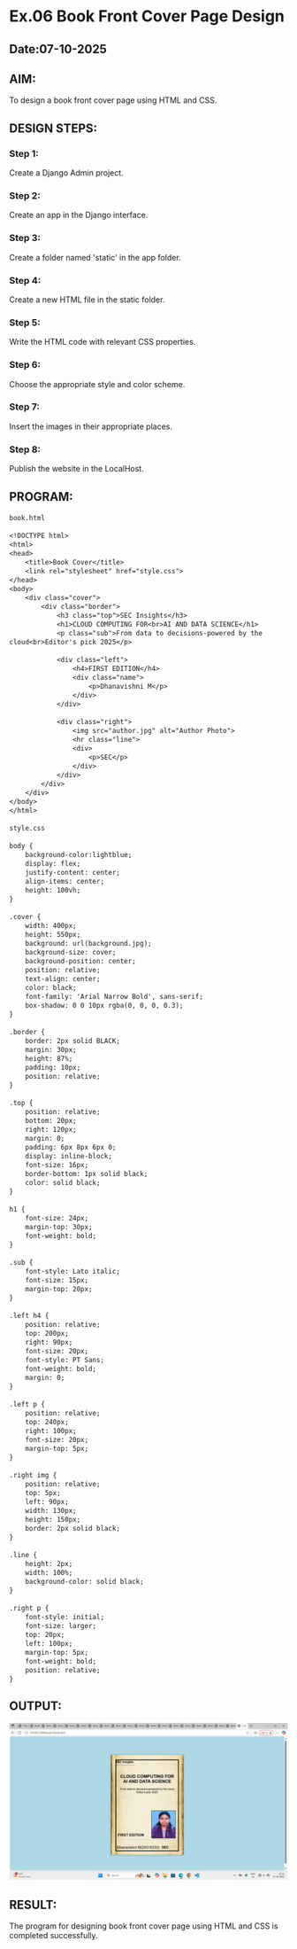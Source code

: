 # Ex.06 Book Front Cover Page Design
## Date:07-10-2025

## AIM:
To design a book front cover page using HTML and CSS.

## DESIGN STEPS:

### Step 1:
Create a Django Admin project.

### Step 2:
Create an app in the Django interface.

### Step 3:
Create a folder named 'static' in the app folder.

### Step 4:
Create a new HTML file in the static folder.

### Step 5:
Write the HTML code with relevant CSS properties.

### Step 6:
Choose the appropriate style and color scheme.

### Step 7:
Insert the images in their appropriate places.

### Step 8:
Publish the website in the LocalHost.

## PROGRAM:
````
book.html

<!DOCTYPE html>
<html>
<head>
    <title>Book Cover</title>
    <link rel="stylesheet" href="style.css">
</head>
<body>
    <div class="cover">
        <div class="border">
            <h3 class="top">SEC Insights</h3>
            <h1>CLOUD COMPUTING FOR<br>AI AND DATA SCIENCE</h1>
            <p class="sub">From data to decisions-powered by the cloud<br>Editor's pick 2025</p>

            <div class="left">
                <h4>FIRST EDITION</h4>
                <div class="name">
                    <p>Dhanavishni M</p>
                </div>
            </div>

            <div class="right">
                <img src="author.jpg" alt="Author Photo">
                <hr class="line">
                <div>
                    <p>SEC</p>
                </div>
            </div>
        </div>
    </div>
</body>
</html>

style.css

body {
    background-color:lightblue;
    display: flex;
    justify-content: center;
    align-items: center;
    height: 100vh;
}

.cover {
    width: 400px;
    height: 550px;
    background: url(background.jpg);
    background-size: cover;
    background-position: center;
    position: relative;
    text-align: center;
    color: black;
    font-family: 'Arial Narrow Bold', sans-serif;
    box-shadow: 0 0 10px rgba(0, 0, 0, 0.3);
}

.border {
    border: 2px solid BLACK;
    margin: 30px;
    height: 87%;
    padding: 10px;
    position: relative;
}

.top {
    position: relative;
    bottom: 20px;
    right: 120px;
    margin: 0;
    padding: 6px 8px 6px 0;
    display: inline-block;
    font-size: 16px;
    border-bottom: 1px solid black;
    color: solid black; 
}

h1 {
    font-size: 24px;
    margin-top: 30px;
    font-weight: bold;
}

.sub {
    font-style: Lato italic;
    font-size: 15px;
    margin-top: 20px;
}

.left h4 {
    position: relative;
    top: 200px;
    right: 90px;
    font-size: 20px;
    font-style: PT Sans;
    font-weight: bold;
    margin: 0;
}

.left p {
    position: relative;
    top: 240px;
    right: 100px;
    font-size: 20px;
    margin-top: 5px;
}

.right img {
    position: relative;
    top: 5px;
    left: 90px;
    width: 130px;
    height: 150px;
    border: 2px solid black;
}

.line {
    height: 2px;
    width: 100%;
    background-color: solid black;
}

.right p {
    font-style: initial;
    font-size: larger;
    top: 20px;
    left: 100px;
    margin-top: 5px;
    font-weight: bold;
    position: relative;
}

````

## OUTPUT:
![alt text](<Screenshot (55).png>)


## RESULT:
The program for designing book front cover page using HTML and CSS is completed successfully.
